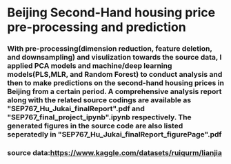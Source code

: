 #  Beijing Second-Hand housing price pre-processing and prediction

### With pre-processing(dimension reduction, feature deletion, and downsampling) and visulization towards the source data, I applied PCA models and machine/deep learning models(PLS,MLR, and Random Forest) to conduct analysis and then to make predictions on the second-hand housing prices in Beijing from a certain period. A comprehensive analysis report along with the related source codings are available as "SEP767_Hu_Jukai_finalReport".pdf and "SEP767_final_project_ipynb".ipynb respectively. The generated figures in the source code are also listed seperatedly in "SEP767_Hu_Jukai_finalReport_figurePage".pdf

### source data:https://www.kaggle.com/datasets/ruiqurm/lianjia
